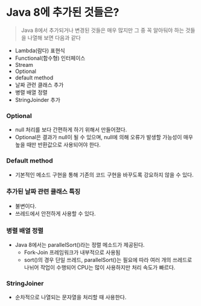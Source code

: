 # Java 8에 추가된 것들은?
> Java 8에서 추가되거나 변경된 것들은 매우 많지만 그 중 꼭 알아둬야 하는 것들을 나열해 보면 다음과 같다
- Lambda(람다) 표현식
- Functional(함수형) 인터페이스
- Stream
- Optional
- default method
- 날짜 관련 클래스 추가
- 병렬 배열 정렬
- StringJoinder 추가

### Optional
- null 처리를 보다 간편하게 하기 위해서 만들어졌다.
- Optional은 결과가 null이 될 수 있으며, null에 의해 오류가 발생할 가능성이 매우 높을 때만 반환값으로 사용되어야 한다.

### Default method
- 기본적인 메소드 구현을 통해 기존의 코드 구현을 바꾸도록 강요하지 않을 수 있다.

### 추가된 날짜 관련 클래스 특징
- 불변이다.
- 쓰레드에서 안전하게 사용할 수 있다.

### 병렬 배열 정렬
- Java 8에서는 parallelSort()라는 정렬 메소드가 제공된다.
  - Fork-Join 프레임워크가 내부적으로 사용됨
  - sort()의 경우 단일 쓰레드, parallelSort()는 필요에 따라 여러 개의 쓰레드로 나뉘어 작업이 수행되어 CPU는 많이 사용하지만 처리 속도가 빠르다. 

### StringJoiner
- 순차적으로 나열되는 문자열을 처리할 때 사용한다.
